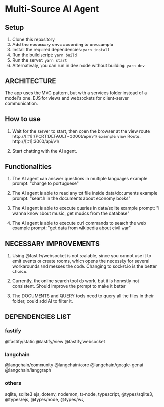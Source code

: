 # Multi-Source AI Agent

## Setup
1. Clone this repository
2. Add the necessary envs according to env.sample
3. Install the required dependencies: `yarn install`
4. Run the build script: `yarn build`
5. Run the server: `yarn start`
6. Alternativaly, you can run in dev mode without building: `yarn dev`

## ARCHITECTURE
The app uses the MVC pattern, but with a services folder instead of a model's one.
EJS for views and websockets for client-server communication.

## How to use

1. Wait for the server to start, then open the browser at the view route http://[::1]:{PORT:DEFAULT=3000}/api/v1/
example view Route: http://[::1]:3000/api/v1/

2. Start chatting with the AI agent.

## Functionalities

1. The AI agent can answer questions in multiple languages
example prompt: "change to portuguese"

2. The AI agent is able to read any txt file inside data/documents
example prompt: "search in the documents about economy books"

3. The AI agent is able to execute queries in data/sqlite
example prompt: "i wanna know about music, get musics from the database"

4. The AI agent is able to execute curl commands to search the web
example prompt: "get data from wikipedia about civil war"

## NECESSARY IMPROVEMENTS
1. Using @fastify/websocket is not scalable, since you cannot use it to emit events or create rooms,
which opens the necessity for several workarounds and messes the code. Changing to socket.io is the better choice.

2. Currently, the online search tool do work, but it is honestly not consistent. Should improve the prompt to make it better

3. The DOCUMENTS and QUERY tools need to query all the files in their folder, could add AI to filter it.
## DEPENDENCIES LIST

### fastify
@fastify/static
@fastify/view
@fastify/websocket

### langchain
@langchain/community
@langchain/core
@langchain/google-genai
@langchain/langgraph

### others
sqlite,
sqlite3
ejs,
dotenv,
nodemon,
ts-node,
typescript,
@types/sqlite3,
@types/ejs,
@types/node,
@types/ws,